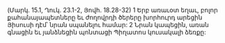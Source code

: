 (Մարկ. 15.1, Ղուկ. 23.1-2, Յովհ. 18.28-32)
1 Երբ առաւօտ եղաւ, բոլոր քահանայապետները եւ ժողովրդի ծերերը խորհուրդ արեցին Յիսուսի դէմ՝ նրան սպանելու համար: 2 Նրան կապեցին, առան գնացին եւ յանձնեցին պոնտացի Պիղատոս կուսակալի ձեռքը:
